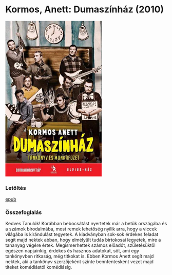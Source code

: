 # <a name="id_585">Kormos, Anett: Dumaszínház (2010)</a>
<img src="https://github.com/BercziSandor/calibre_lib/raw/main/Kormos%2C%20Anett/Dumaszinhaz%20%28585%29/cover.jpg" alt="cover" width="300"/>

### Letöltés
[epub](https://github.com/BercziSandor/calibre_lib/raw/main/Kormos%2C%20Anett/Dumaszinhaz%20%28585%29/Dumaszinhaz%20-%20Kormos%2C%20Anett.epub)

### Összefoglalás
<div>
<p>Kedves Tanulók! Korábban bebocsátást nyertetek már a betűk országába és a számok birodalmába, most remek lehetőség nyílik arra, hogy a viccek világába is kirándulást tegyetek. A kiadványban sok-sok érdekes feladat segít majd nektek abban, hogy elmélyült tudás birtokosai legyetek, mire a tananyag végére értek. Megismerhettek számos előadót, születésüktől egészen napjainkig, érdekes és hasznos adatokat, sőt, ami egy tankönyvben ritkaság, még titkokat is. Ebben Kormos Anett segít majd nektek, aki a tankönyv szerzőjeként szinte bennfentesként vezet majd titeket komédiástól komédiásig.</p></div>

